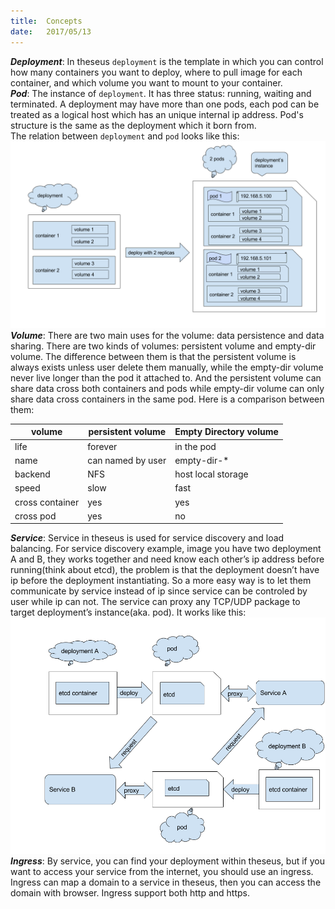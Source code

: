 ```yaml
---
title:  Concepts
date:   2017/05/13
---
```

***Deployment***: In theseus `deployment` is the template in which you can control how many containers you want to deploy, where to pull image for each container, and which volume you want to mount to your container.  
***Pod***: The instance of `deployment`. It has three status: running, waiting and terminated. A deployment may have more than one pods, each pod can be treated as a logical host which has an unique internal ip address. Pod's structure is the same as the deployment which it born from.  
The relation between `deployment` and `pod` looks like this:  
![relation between deployment and pods](/images/deployment-pod-relation.png)  
***Volume***: There are two main uses for the volume: data persistence and data sharing. There are two kinds of volumes: persistent volume and empty-dir volume. The difference between them is that the persistent volume is always exists unless user delete them manually, while the empty-dir volume never live longer than the pod it attached to. And the persistent volume can share data cross both containers and pods while empty-dir volume can only share data cross containers in the same pod. Here is a comparison between them:

| volume          | persistent volume | Empty Directory volume |
|-----------------|-------------------|------------------------|
| life            | forever           | in the pod             |
| name            | can named by user | empty-dir-*            |
| backend         | NFS               | host local storage     |
| speed           | slow              | fast                   |
| cross container | yes               | yes                    |
| cross pod       | yes               | no                     |
***Service***: Service in theseus is used for service discovery and load balancing. For service discovery example, image you have two deployment A and B, they works together and need know each other’s ip address before running(think about etcd), the problem is that the deployment doesn’t have ip before the deployment instantiating. So a more easy way is to let them communicate by service instead of ip since service can be controled by user while ip can not. The service can proxy any TCP/UDP package to target deployment’s instance(aka. pod). It works like this:  
![etcd example](/images/pods-communicate-by-service.png)  
***Ingress***: By service, you can find your deployment within theseus, but if you want to access your service from the internet, you should use an ingress. Ingress can map a domain to a service in theseus, then you can access the domain with browser. Ingress support both http and https.
